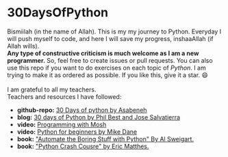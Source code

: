 # 30DaysOfPython
Bismiilah (in the name of Allah). This is my my journey to Python. Everyday I will push myself to code, and here I will save my progress, inshaaAllah (if Allah wills).<br>
**Any type of constructive criticism is much welcome as I am a new programmer.** So, feel free to create issues or pull requests. You can also use this repo if you want to do exercises on each topic of *Python*. I am trying to make it as ordered as possible. If you like this, give it a star. :smile: <br>
<br>
I am grateful to all my teachers.<br> Teachers and resources I have followed:
- **github-repo:** [30 Days of python by Asabeneh](https://github.com/Asabeneh/30-Days-Of-Python)
- **blog:** [30 days of Python by Phil Best and Jose Salvatierra](https://blog.tecladocode.com/)
- **video:** [Programming with Mosh](https://youtu.be/_uQrJ0TkZlc)
- **video:** [Python for beginners by Mike Dane](https://youtu.be/rfscVS0vtbw)
- **book:** ["Automate the Boring Stuff with Python" By Al Sweigart.](https://automatetheboringstuff.com/)
- **book:** ["Python Crash Cousre" by Eric Matthes.](https://ehmatthes.github.io/pcc/)
